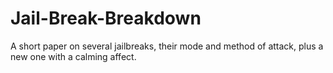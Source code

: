 # Jail-Break-Breakdown
A short paper on several jailbreaks, their mode and method of attack, plus a new one with a calming affect.
